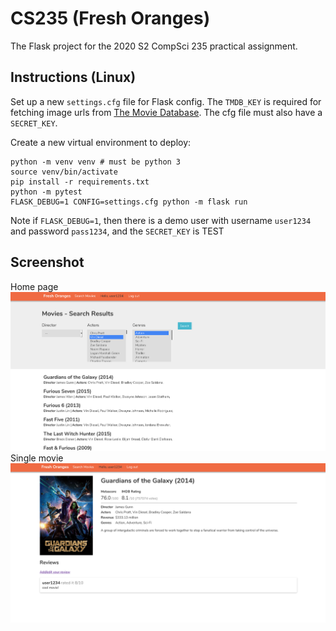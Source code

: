 # CS235 (Fresh Oranges)
The Flask project for the 2020 S2 CompSci 235 practical assignment.

## Instructions (Linux)

Set up a new `settings.cfg` file for Flask config. The `TMDB_KEY` is required for fetching
image urls from [The Movie Database](https://www.themoviedb.org/).
The cfg file must also have a `SECRET_KEY`.

Create a new virtual environment to deploy:

```
python -m venv venv # must be python 3
source venv/bin/activate
pip install -r requirements.txt
python -m pytest
FLASK_DEBUG=1 CONFIG=settings.cfg python -m flask run
```
Note if `FLASK_DEBUG=1`, then there is a demo user with username `user1234` and
password `pass1234`, and the `SECRET_KEY` is TEST

## Screenshot
Home page
![Home page](homepage.png)
Single movie
![Movie page](movie-page.png)
